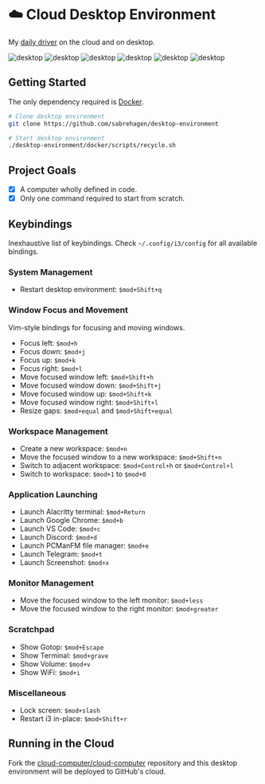 # ☁️ Cloud Desktop Environment

My [daily driver](https://github.com/users/sabrehagen/packages/container/package/desktop-environment) on the cloud and on desktop.

![desktop](https://i.imgur.com/yv34lxO.png)
![desktop](https://i.imgur.com/Mi40odG.png)
![desktop](https://i.imgur.com/BhrJ75n.png)
![desktop](https://i.imgur.com/qVmGxEJ.jpg)
![desktop](https://i.imgur.com/jm4RrKw.jpg)
![desktop](https://i.imgur.com/cEBbzyu.png)

## Getting Started

The only dependency required is [Docker](https://docs.docker.com/install).

```sh
# Clone desktop environment
git clone https://github.com/sabrehagen/desktop-environment

# Start desktop environment
./desktop-environment/docker/scripts/recycle.sh
```

## Project Goals

- [x] A computer wholly defined in code.
- [x] Only one command required to start from scratch.

## Keybindings

Inexhaustive list of keybindings. Check `~/.config/i3/config` for all available bindings.

### System Management

- Restart desktop environment: `$mod+Shift+q`

### Window Focus and Movement

Vim-style bindings for focusing and moving windows.

- Focus left: `$mod+h`
- Focus down: `$mod+j`
- Focus up: `$mod+k`
- Focus right: `$mod+l`
- Move focused window left: `$mod+Shift+h`
- Move focused window down: `$mod+Shift+j`
- Move focused window up: `$mod+Shift+k`
- Move focused window right: `$mod+Shift+l`
- Resize gaps: `$mod+equal` and `$mod+Shift+equal`

### Workspace Management

- Create a new workspace: `$mod+n`
- Move the focused window to a new workspace: `$mod+Shift+n`
- Switch to adjacent workspace: `$mod+Control+h` or `$mod+Control+l`
- Switch to workspace: `$mod+1` to `$mod+0`

### Application Launching

- Launch Alacritty terminal: `$mod+Return`
- Launch Google Chrome: `$mod+b`
- Launch VS Code: `$mod+c`
- Launch Discord: `$mod+d`
- Launch PCManFM file manager: `$mod+e`
- Launch Telegram: `$mod+t`
- Launch Screenshot: `$mod+x`

### Monitor Management

- Move the focused window to the left monitor: `$mod+less`
- Move the focused window to the right monitor: `$mod+greater`

### Scratchpad

- Show Gotop: `$mod+Escape`
- Show Terminal: `$mod+grave`
- Show Volume: `$mod+v`
- Show WiFi: `$mod+i`

### Miscellaneous

- Lock screen: `$mod+slash`
- Restart i3 in-place: `$mod+Shift+r`

## Running in the Cloud

Fork the [cloud-computer/cloud-computer](https://github.com/cloud-computer/cloud-computer) repository and this desktop environment will be deployed to GitHub's cloud.
